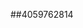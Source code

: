 ##4059762814
<!--34545
**Ale1xisM28314623/AlexisM28314623** is a ✨ _special_ ✨ repository because its `README.md` (this file) appears on your GitHub profile.

Here are some ideas to get you started:

- 🔭 I’m currently working on ...
- 🌱 I’m currently learning ...
- 👯 I’m looking to collaborate on ...dGx2eGJ5bnA=eWZtbGFudXc=eWVzaXZqYnQ=ZWhweGR2Z3k=ZnZqZG1lbnU=
- 🤔 I’m looking for help with ...
- 💬 Ask me about ...
- 📫 How to reach me: ...
- 😄 Pronouns: ...
- ⚡ Fun fact: ...
-->
